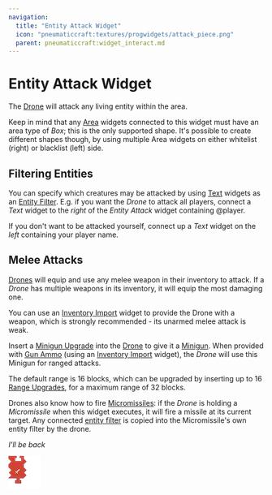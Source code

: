 ```yaml
---
navigation:
  title: "Entity Attack Widget"
  icon: "pneumaticcraft:textures/progwidgets/attack_piece.png"
  parent: pneumaticcraft:widget_interact.md
---
```


# Entity Attack Widget

The [Drone](../tools/drone.md) will attack any living entity within the area.

Keep in mind that any [Area](./area.md) widgets connected to this widget must have an area type of *Box*; this is the only supported shape. It's possible to create different shapes though, by using multiple Area widgets on either whitelist (right) or blacklist (left) side.

## Filtering Entities

You can specify which creatures may be attacked by using [Text](./text.md) widgets as an [Entity Filter](../base_concepts/entity_filter.md). E.g. if you want the *Drone* to attack all players, connect a *Text* widget to the *right* of the *Entity Attack* widget containing <Color hex="#600">@player</Color>.

If you don't want to be attacked yourself, connect up a *Text* widget on the *left* containing your player name.

## Melee Attacks

<ItemImage id="minecraft:diamond_sword" />

[Drones](../tools/drone.md) will equip and use any melee weapon in their inventory to attack. If a *Drone* has multiple weapons in its inventory, it will equip the most damaging one. 

You can use an [Inventory Import](./inventory_import.md) widget to provide the Drone with a weapon, which is strongly recommended - its unarmed melee attack is weak.

<ItemImage id="pneumaticcraft:minigun_upgrade" />

Insert a [Minigun Upgrade](../base_concepts/upgrades.md#minigun) into the [Drone](../tools/drone.md) to give it a [Minigun](../tools/minigun.md). When provided with [Gun Ammo](../tools/minigun_ammo.md) (using an [Inventory Import](./inventory_import.md) widget), the *Drone* will use this Minigun for ranged attacks.

The default range is 16 blocks, which can be upgraded by inserting up to 16 [Range Upgrades](../base_concepts/upgrades.md#range_upgrade), for a maximum range of 32 blocks.

<ItemImage id="pneumaticcraft:micromissiles" />

Drones also know how to fire [Micromissiles](../tools/micromissiles.md): if the *Drone* is holding a *Micromissile* when this widget executes, it will fire a missile at its current target. Any connected [entity filter](../base_concepts/entity_filter.md) is copied into the Micromissile's own entity filter by the drone.

*I'll be back*

![](attack_piece.png)

